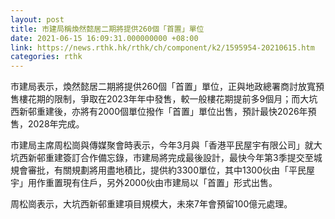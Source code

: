 ```yaml
---
layout: post
title: 市建局稱煥然懿居二期將提供260個「首置」單位
date: 2021-06-15 16:09:31.000000000 +08:00
link: https://news.rthk.hk/rthk/ch/component/k2/1595954-20210615.htm
categories: rthk
---
```


市建局表示，煥然懿居二期將提供260個「首置」單位，正與地政總署商討放寬預售樓花期的限制，爭取在2023年年中發售，較一般樓花期提前多9個月；而大坑西新邨重建後，亦將有2000個單位撥作「首置」單位出售，預計最快2026年預售，2028年完成。

市建局主席周松崗與傳媒聚會時表示，今年3月與「香港平民屋宇有限公司」就大坑西新邨重建簽訂合作備忘錄，市建局將完成最後設計，最快今年第3季提交至城規會審批，有關規劃將用盡地積比，提供約3300單位，其中1300伙由「平民屋宇」用作重置現有住戶，另外2000伙由市建局以「首置」形式出售。

周松崗表示，大坑西新邨重建項目規模大，未來7年會預留100億元處理。
